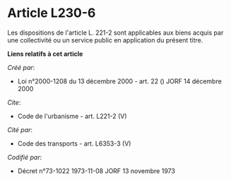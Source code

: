 # Article L230-6

Les dispositions de l'article L. 221-2 sont applicables aux biens acquis par une collectivité ou un service public en
application du présent titre.

**Liens relatifs à cet article**

_Créé par_:

  - Loi n°2000-1208 du 13 décembre 2000 - art. 22 () JORF 14 décembre 2000

_Cite_:

  - Code de l'urbanisme - art. L221-2 (V)

_Cité par_:

  - Code des transports - art. L6353-3 (V)

_Codifié par_:

  - Décret n°73-1022 1973-11-08 JORF 13 novembre 1973
